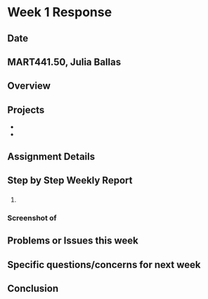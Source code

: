 # Week 1 Response
## Date
## MART441.50, Julia Ballas


## Overview

## Projects

-
-

## Assignment Details


## Step by Step Weekly Report
###

1.

### Screenshot of


## Problems or Issues this week

## Specific questions/concerns for next week

## Conclusion
